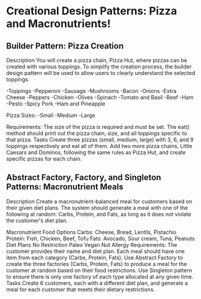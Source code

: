 # Creational Design Patterns: Pizza and Macronutrients!
## Builder Pattern: Pizza Creation
Description
You will create a pizza chain, Pizza Hut, where pizzas can be created with various toppings. To simplify the creation process, the builder design pattern will be used to allow users to clearly understand the selected toppings.

-Toppings
-Pepperoni
-Sausage
-Mushrooms
-Bacon
-Onions
-Extra Cheese
-Peppers
-Chicken
-Olives
-Spinach
-Tomato and Basil
-Beef
-Ham
-Pesto
-Spicy Pork
-Ham and Pineapple

Pizza Sizes:
-Small
-Medium
-Large

Requirements:
The size of the pizza is required and must be set.
The eat() method should print out the pizza chain, size, and all toppings specific to that pizza.
Tasks
Create three pizzas (small, medium, large) with 3, 6, and 9 toppings respectively and eat all of them.
Add two more pizza chains, Little Caesars and Dominos, following the same rules as Pizza Hut, and create specific pizzas for each chain.

## Abstract Factory, Factory, and Singleton Patterns: Macronutrient Meals
Description
Create a macronutrient-balanced meal for customers based on their given diet plans. The system should generate a meal with one of the following at random: Carbs, Protein, and Fats, as long as it does not violate the customer's diet plan.

Macronutrient Food Options
Carbs: Cheese, Bread, Lentils, Pistachio
Protein: Fish, Chicken, Beef, Tofu
Fats: Avocado, Sour cream, Tuna, Peanuts
Diet Plans
No Restriction
Paleo
Vegan
Nut Allergy
Requirements:
The customer provides their name and diet plan.
Each meal should have one item from each category (Carbs, Protein, Fats).
Use Abstract Factory to create the three factories (Carbs, Protein, Fats) to produce a meal for the customer at random based on their food restrictions.
Use Singleton pattern to ensure there is only one factory of each type allocated at any given time.
Tasks
Create 6 customers, each with a different diet plan, and generate a meal for each customer that meets their dietary restrictions.
